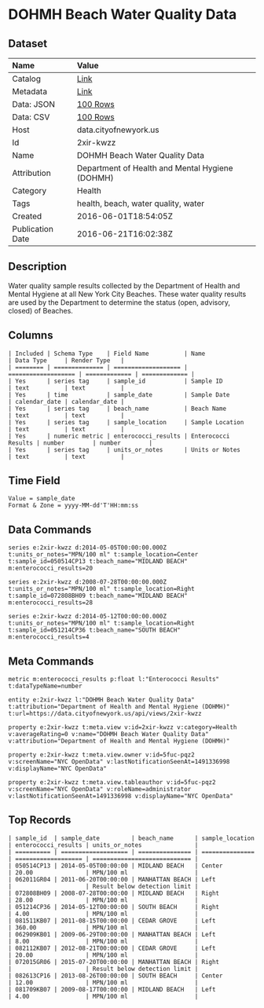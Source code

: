 # DOHMH Beach Water Quality Data

## Dataset

| Name | Value |
| :--- | :---- |
| Catalog | [Link](https://catalog.data.gov/dataset/dohmh-beach-water-quality-data) |
| Metadata | [Link](https://data.cityofnewyork.us/api/views/2xir-kwzz) |
| Data: JSON | [100 Rows](https://data.cityofnewyork.us/api/views/2xir-kwzz/rows.json?max_rows=100) |
| Data: CSV | [100 Rows](https://data.cityofnewyork.us/api/views/2xir-kwzz/rows.csv?max_rows=100) |
| Host | data.cityofnewyork.us |
| Id | 2xir-kwzz |
| Name | DOHMH Beach Water Quality Data |
| Attribution | Department of Health and Mental Hygiene (DOHMH) |
| Category | Health |
| Tags | health, beach, water quality, water |
| Created | 2016-06-01T18:54:05Z |
| Publication Date | 2016-06-21T16:02:38Z |

## Description

Water quality sample results collected by the Department of Health and Mental Hygiene at all New York City Beaches. These water quality results are used by the Department to determine the status (open, advisory, closed) of Beaches.

## Columns

```ls
| Included | Schema Type    | Field Name          | Name                | Data Type     | Render Type   |
| ======== | ============== | =================== | =================== | ============= | ============= |
| Yes      | series tag     | sample_id           | Sample ID           | text          | text          |
| Yes      | time           | sample_date         | Sample Date         | calendar_date | calendar_date |
| Yes      | series tag     | beach_name          | Beach Name          | text          | text          |
| Yes      | series tag     | sample_location     | Sample Location     | text          | text          |
| Yes      | numeric metric | enterococci_results | Enterococci Results | number        | number        |
| Yes      | series tag     | units_or_notes      | Units or Notes      | text          | text          |
```

## Time Field

```ls
Value = sample_date
Format & Zone = yyyy-MM-dd'T'HH:mm:ss
```

## Data Commands

```ls
series e:2xir-kwzz d:2014-05-05T00:00:00.000Z t:units_or_notes="MPN/100 ml" t:sample_location=Center t:sample_id=050514CP13 t:beach_name="MIDLAND BEACH" m:enterococci_results=20

series e:2xir-kwzz d:2008-07-28T00:00:00.000Z t:units_or_notes="MPN/100 ml" t:sample_location=Right t:sample_id=072808BH09 t:beach_name="MIDLAND BEACH" m:enterococci_results=28

series e:2xir-kwzz d:2014-05-12T00:00:00.000Z t:units_or_notes="MPN/100 ml" t:sample_location=Right t:sample_id=051214CP36 t:beach_name="SOUTH BEACH" m:enterococci_results=4
```

## Meta Commands

```ls
metric m:enterococci_results p:float l:"Enterococci Results" t:dataTypeName=number

entity e:2xir-kwzz l:"DOHMH Beach Water Quality Data" t:attribution="Department of Health and Mental Hygiene (DOHMH)" t:url=https://data.cityofnewyork.us/api/views/2xir-kwzz

property e:2xir-kwzz t:meta.view v:id=2xir-kwzz v:category=Health v:averageRating=0 v:name="DOHMH Beach Water Quality Data" v:attribution="Department of Health and Mental Hygiene (DOHMH)"

property e:2xir-kwzz t:meta.view.owner v:id=5fuc-pqz2 v:screenName="NYC OpenData" v:lastNotificationSeenAt=1491336998 v:displayName="NYC OpenData"

property e:2xir-kwzz t:meta.view.tableauthor v:id=5fuc-pqz2 v:screenName="NYC OpenData" v:roleName=administrator v:lastNotificationSeenAt=1491336998 v:displayName="NYC OpenData"
```

## Top Records

```ls
| sample_id  | sample_date         | beach_name      | sample_location | enterococci_results | units_or_notes               | 
| ========== | =================== | =============== | =============== | =================== | ============================ | 
| 050514CP13 | 2014-05-05T00:00:00 | MIDLAND BEACH   | Center          | 20.00               | MPN/100 ml                   | 
| 062011GR04 | 2011-06-20T00:00:00 | MANHATTAN BEACH | Left            |                     | Result below detection limit | 
| 072808BH09 | 2008-07-28T00:00:00 | MIDLAND BEACH   | Right           | 28.00               | MPN/100 ml                   | 
| 051214CP36 | 2014-05-12T00:00:00 | SOUTH BEACH     | Right           | 4.00                | MPN/100 ml                   | 
| 081511KB07 | 2011-08-15T00:00:00 | CEDAR GROVE     | Left            | 360.00              | MPN/100 ml                   | 
| 062909KB01 | 2009-06-29T00:00:00 | MANHATTAN BEACH | Left            | 8.00                | MPN/100 ml                   | 
| 082112KB07 | 2012-08-21T00:00:00 | CEDAR GROVE     | Left            | 20.00               | MPN/100 ml                   | 
| 072015GR06 | 2015-07-20T00:00:00 | MANHATTAN BEACH | Right           |                     | Result below detection limit | 
| 082613CP16 | 2013-08-26T00:00:00 | SOUTH BEACH     | Center          | 12.00               | MPN/100 ml                   | 
| 081709KB07 | 2009-08-17T00:00:00 | MIDLAND BEACH   | Left            | 4.00                | MPN/100 ml                   | 
```